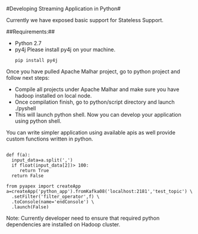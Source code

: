 #Developing Streaming Application in Python#

Currently we have exposed basic support for Stateless Support.

##Requirements:##
* Python 2.7
* py4j
  Please install py4j on your machine.
  ```
  pip install py4j
  ```


Once you have pulled Apache Malhar project, go to python project and follow next steps:

* Compile all projects under Apache Malhar and make sure you have hadoop installed on local node.
* Once compilation finish, go to python/script directory and launch ./pyshell
* This will launch python shell. Now you can develop your application using python shell.

You can write simpler application using available apis as well provide custom functions written in python.

```

def f(a):
  input_data=a.split(',')
  if float(input_data[2])> 100:
     return True
  return False

from pyapex import createApp
a=createApp('python_app').fromKafka08('localhost:2181','test_topic') \
  .setFilter('filter_operator',f) \
  .toConsole(name='endConsole') \
  .launch(False)
```


Note: Currently developer need to ensure that required python dependencies are installed on Hadoop cluster.